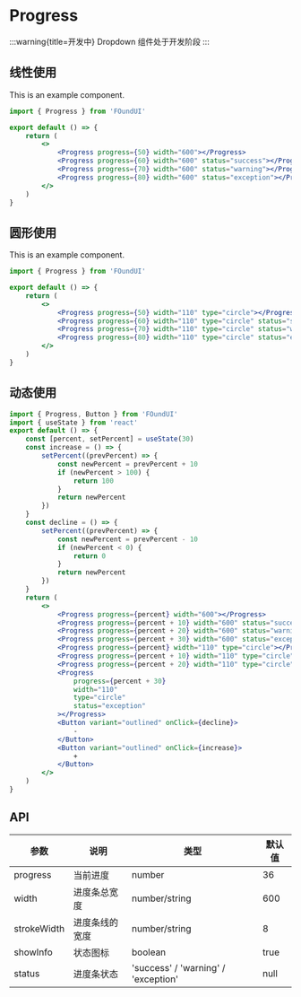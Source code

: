 # Progress

:::warning{title=开发中}
Dropdown 组件处于开发阶段
:::

## 线性使用

This is an example component.

```jsx
import { Progress } from 'FOundUI'

export default () => {
    return (
        <>
            <Progress progress={50} width="600"></Progress>
            <Progress progress={60} width="600" status="success"></Progress>
            <Progress progress={70} width="600" status="warning"></Progress>
            <Progress progress={80} width="600" status="exception"></Progress>
        </>
    )
}
```

## 圆形使用

This is an example component.

```jsx
import { Progress } from 'FOundUI'

export default () => {
    return (
        <>
            <Progress progress={50} width="110" type="circle"></Progress>
            <Progress progress={60} width="110" type="circle" status="success"></Progress>
            <Progress progress={70} width="110" type="circle" status="warning"></Progress>
            <Progress progress={80} width="110" type="circle" status="exception"></Progress>
        </>
    )
}
```

## 动态使用

```jsx
import { Progress, Button } from 'FOundUI'
import { useState } from 'react'
export default () => {
    const [percent, setPercent] = useState(30)
    const increase = () => {
        setPercent((prevPercent) => {
            const newPercent = prevPercent + 10
            if (newPercent > 100) {
                return 100
            }
            return newPercent
        })
    }
    const decline = () => {
        setPercent((prevPercent) => {
            const newPercent = prevPercent - 10
            if (newPercent < 0) {
                return 0
            }
            return newPercent
        })
    }
    return (
        <>
            <Progress progress={percent} width="600"></Progress>
            <Progress progress={percent + 10} width="600" status="success"></Progress>
            <Progress progress={percent + 20} width="600" status="warning"></Progress>
            <Progress progress={percent + 30} width="600" status="exception"></Progress>
            <Progress progress={percent} width="110" type="circle"></Progress>
            <Progress progress={percent + 10} width="110" type="circle" status="success"></Progress>
            <Progress progress={percent + 20} width="110" type="circle" status="warning"></Progress>
            <Progress
                progress={percent + 30}
                width="110"
                type="circle"
                status="exception"
            ></Progress>
            <Button variant="outlined" onClick={decline}>
                -
            </Button>
            <Button variant="outlined" onClick={increase}>
                +
            </Button>
        </>
    )
}
```

## API

| 参数        | 说明           | 类型                                | 默认值 |
| ----------- | -------------- | ----------------------------------- | ------ |
| progress    | 当前进度       | number                              | 36     |
| width       | 进度条总宽度   | number/string                       | 600    |
| strokeWidth | 进度条线的宽度 | number/string                       | 8      |
| showInfo    | 状态图标       | boolean                             | true   |
| status      | 进度条状态     | 'success' / 'warning' / 'exception' | null   |
